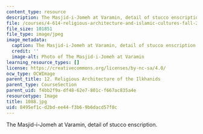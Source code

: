 ```yaml
---
content_type: resource
description: The Masjid-i-Jomeh at Varamin, detail of stucco enscription.
file: /courses/4-614-religious-architecture-and-islamic-cultures-fall-2002/8495ef1cd2bdee44f3b69b6dacd57f0c_1088.jpg
file_size: 101851
file_type: image/jpeg
image_metadata:
  caption: The Masjid-i-Jomeh at Varamin, detail of stucco enscription.
  credit: ''
  image-alt: Photo of The Masjid-i-Jomeh at Varamin
learning_resource_types: []
license: https://creativecommons.org/licenses/by-nc-sa/4.0/
ocw_type: OCWImage
parent_title: 12. Religious Architecture of the Ilkhanids
parent_type: CourseSection
parent_uid: f4bb2f9a-df48-62e7-801c-f667ac835a4e
resourcetype: Image
title: 1088.jpg
uid: 8495ef1c-d2bd-ee44-f3b6-9b6dacd57f0c
---
```

The Masjid-i-Jomeh at Varamin, detail of stucco enscription.